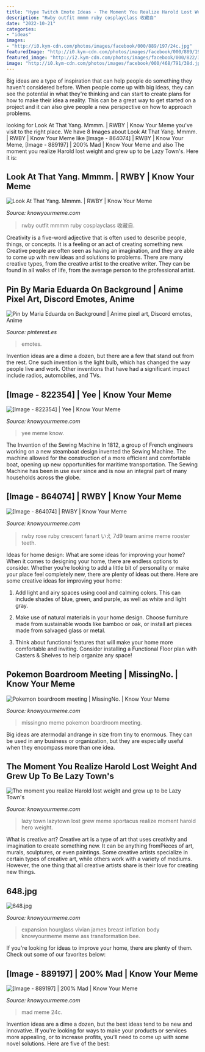 ```yaml
---
title: "Hype Twitch Emote Ideas - The Moment You Realize Harold Lost Weight And Grew Up To Be Lazy Town&#039;s"
description: "Rwby outfit mmmm ruby cosplayclass 收藏自"
date: "2022-10-21"
categories:
- "ideas"
images:
- "http://i0.kym-cdn.com/photos/images/facebook/000/889/197/24c.jpg"
featuredImage: "http://i0.kym-cdn.com/photos/images/facebook/000/889/197/24c.jpg"
featured_image: "http://i2.kym-cdn.com/photos/images/facebook/000/822/354/22e.png"
image: "http://i0.kym-cdn.com/photos/images/facebook/000/468/791/38d.jpg"
---
```



Big ideas are a type of inspiration that can help people do something they haven't considered before. When people come up with big ideas, they can see the potential in what they're thinking and can start to create plans for how to make their idea a reality. This can be a great way to get started on a project and it can also give people a new perspective on how to approach problems.

	

		
looking for Look At That Yang. Mmmm. | RWBY | Know Your Meme you've visit to the right place. We have 8 Images about Look At That Yang. Mmmm. | RWBY | Know Your Meme like [Image - 864074] | RWBY | Know Your Meme, [Image - 889197] | 200% Mad | Know Your Meme and also The moment you realize Harold lost weight and grew up to be Lazy Town&#039;s. Here it is:
		
    
## Look At That Yang. Mmmm. | RWBY | Know Your Meme

<img loading=lazy src="http://i2.kym-cdn.com/photos/images/facebook/000/787/821/f7b.jpg" onerror="this.onerror=null;this.src='https://tse4.mm.bing.net/th?id=OIP.undMbHlF3-mXZkokS_zgEwHaJc&amp;pid=15.1';" alt="Look At That Yang. Mmmm. | RWBY | Know Your Meme">

_Source: knowyourmeme.com_

>rwby outfit mmmm ruby cosplayclass 收藏自. 

	

Creativity is a five-word adjective that is often used to describe people, things, or concepts. It is a feeling or an act of creating something new. Creative people are often seen as having an imagination, and they are able to come up with new ideas and solutions to problems. There are many creative types, from the creative artist to the creative writer. They can be found in all walks of life, from the average person to the professional artist.

    
## Pin By Maria Eduarda On Background | Anime Pixel Art, Discord Emotes, Anime

<img loading=lazy src="https://i.pinimg.com/736x/c6/8b/3c/c68b3c3bf0289912807032d4f7b9adad.jpg" onerror="this.onerror=null;this.src='https://tse1.mm.bing.net/th?id=OIP.Yk5HmwNi7UybOT0LCYrw7wHaHc&amp;pid=15.1';" alt="Pin by Maria Eduarda on Background | Anime pixel art, Discord emotes, Anime">

_Source: pinterest.es_

>emotes. 

	

Invention ideas are a dime a dozen, but there are a few that stand out from the rest. One such invention is the light bulb, which has changed the way people live and work. Other inventions that have had a significant impact include radios, automobiles, and TVs.

    
## [Image - 822354] | Yee | Know Your Meme

<img loading=lazy src="http://i2.kym-cdn.com/photos/images/facebook/000/822/354/22e.png" onerror="this.onerror=null;this.src='https://tse4.mm.bing.net/th?id=OIP.bOf8-0KRSJUnwXkhRXKJygHaJ7&amp;pid=15.1';" alt="[Image - 822354] | Yee | Know Your Meme">

_Source: knowyourmeme.com_

>yee meme know. 

	

The Invention of the Sewing Machine
In 1812, a group of French engineers working on a new steamboat design invented the Sewing Machine. The machine allowed for the construction of a more efficient and comfortable boat, opening up new opportunities for maritime transportation. The Sewing Machine has been in use ever since and is now an integral part of many households across the globe.

    
## [Image - 864074] | RWBY | Know Your Meme

<img loading=lazy src="http://i0.kym-cdn.com/photos/images/facebook/000/864/074/7d9.jpg" onerror="this.onerror=null;this.src='https://tse4.mm.bing.net/th?id=OIP.kSIpiCfSE5_UlaKJ9yKh9gHaHK&amp;pid=15.1';" alt="[Image - 864074] | RWBY | Know Your Meme">

_Source: knowyourmeme.com_

>rwby rose ruby crescent fanart いえ 7d9 team anime meme rooster teeth. 

	

Ideas for home design: What are some ideas for improving your home?
When it comes to designing your home, there are endless options to consider. Whether you’re looking to add a little bit of personality or make your place feel completely new, there are plenty of ideas out there. Here are some creative ideas for improving your home: 
1. Add light and airy spaces using cool and calming colors. This can include shades of blue, green, and purple, as well as white and light gray.

2. Make use of natural materials in your home design. Choose furniture made from sustainable woods like bamboo or oak, or install art pieces made from salvaged glass or metal.

3. Think about functional features that will make your home more comfortable and inviting. Consider installing a Functional Floor plan with Casters & Shelves to help organize any space! 


    
## Pokemon Boardroom Meeting | MissingNo. | Know Your Meme

<img loading=lazy src="http://i0.kym-cdn.com/photos/images/facebook/000/502/729/2b4.jpg" onerror="this.onerror=null;this.src='https://tse2.mm.bing.net/th?id=OIP.WZeSk4RWxHvNrpmYyVD10gHaJt&amp;pid=15.1';" alt="Pokemon boardroom meeting | MissingNo. | Know Your Meme">

_Source: knowyourmeme.com_

>missingno meme pokemon boardroom meeting. 

	

Big ideas are atermodal andrange in size from tiny to enormous. They can be used in any business or organization, but they are especially useful when they encompass more than one idea. 

    
## The Moment You Realize Harold Lost Weight And Grew Up To Be Lazy Town&#039;s

<img loading=lazy src="http://i0.kym-cdn.com/photos/images/facebook/000/468/791/38d.jpg" onerror="this.onerror=null;this.src='https://tse2.mm.bing.net/th?id=OIP.VHSWp5Humrro8tO5NbEEeQHaLW&amp;pid=15.1';" alt="The moment you realize Harold lost weight and grew up to be Lazy Town&#039;s">

_Source: knowyourmeme.com_

>lazy town lazytown lost grew meme sportacus realize moment harold hero weight. 

	

What is creative art?
Creative art is a type of art that uses creativity and imagination to create something new. It can be anything fromPieces of art, murals, sculptures, or even paintings. Some creative artists specialize in certain types of creative art, while others work with a variety of mediums. However, the one thing that all creative artists share is their love for creating new things.

    
## 648.jpg

<img loading=lazy src="http://i2.kym-cdn.com/photos/images/facebook/000/857/814/648.jpg" onerror="this.onerror=null;this.src='https://tse3.mm.bing.net/th?id=OIP.Av0MJ7P8c9U4DjxnzIsmowHaDw&amp;pid=15.1';" alt="648.jpg">

_Source: knowyourmeme.com_

>expansion hourglass vivian james breast inflation body knowyourmeme meme ass transformation bee. 

	

If you're looking for ideas to improve your home, there are plenty of them. Check out some of our favorites below: 

    
## [Image - 889197] | 200% Mad | Know Your Meme

<img loading=lazy src="http://i0.kym-cdn.com/photos/images/facebook/000/889/197/24c.jpg" onerror="this.onerror=null;this.src='https://tse4.mm.bing.net/th?id=OIP.pE4GpPl7RhkERV3-x_inxwHaJV&amp;pid=15.1';" alt="[Image - 889197] | 200% Mad | Know Your Meme">

_Source: knowyourmeme.com_

>mad meme 24c. 

	

Invention ideas are a dime a dozen, but the best ideas tend to be new and innovative. If you're looking for ways to make your products or services more appealing, or to increase profits, you'll need to come up with some novel solutions. Here are five of the best: 

